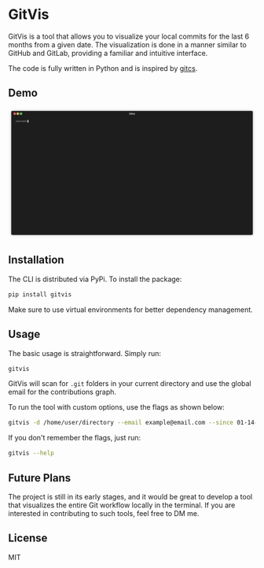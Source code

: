 
# GitVis

GitVis is a tool that allows you to visualize your local commits for the last 6 months from a given date. The visualization is done in a manner similar to GitHub and GitLab, providing a familiar and intuitive interface.

The code is fully written in Python and is inspired by [gitcs](https://github.com/knbr13/gitcs).

## Demo
![gitvis](./gitvis.gif)

## Installation

The CLI is distributed via PyPi. To install the package:

```sh
pip install gitvis
```

Make sure to use virtual environments for better dependency management.

## Usage

The basic usage is straightforward. Simply run:

```sh
gitvis
```

GitVis will scan for `.git` folders in your current directory and use the global email for the contributions graph.

To run the tool with custom options, use the flags as shown below:

```sh
gitvis -d /home/user/directory --email example@email.com --since 01-14-2024
```

If you don't remember the flags, just run:

```sh
gitvis --help
```

## Future Plans

The project is still in its early stages, and it would be great to develop a tool that visualizes the entire Git workflow locally in the terminal. If you are interested in contributing to such tools, feel free to DM me.

## License

MIT